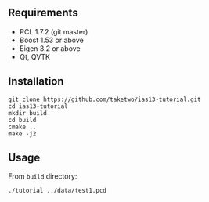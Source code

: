 Requirements
------------

  * PCL 1.7.2 (git master)
  * Boost 1.53 or above
  * Eigen 3.2 or above
  * Qt, QVTK

Installation
------------

    git clone https://github.com/taketwo/ias13-tutorial.git
    cd ias13-tutorial
    mkdir build
    cd build
    cmake ..
    make -j2

Usage
-----

From `build` directory:

    ./tutorial ../data/test1.pcd


